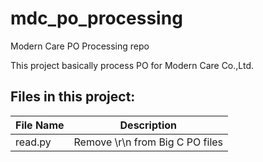 mdc_po_processing
=================
Modern Care PO Processing repo

This project basically process PO for Modern Care Co.,Ltd.

Files in this project:
---
| File Name | Description |
|---	|--- |
| read.py | Remove \r\n from Big C PO files |


